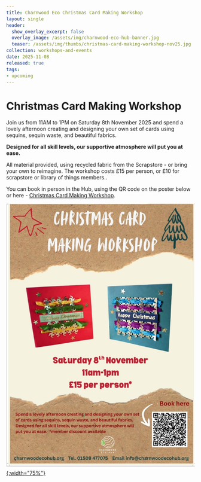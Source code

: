 ```yaml
---
title: Charnwood Eco Christmas Card Making Workshop
layout: single
header:
  show_overlay_excerpt: false
  overlay_image: /assets/img/charnwood-eco-hub-banner.jpg
  teaser: /assets/img/thumbs/christmas-card-making-workshop-nov25.jpg
collection: workshops-and-events
date: 2025-11-08
released: true
tags:
- upcoming
---
```

# Christmas Card Making Workshop
 
Join us from 11AM to 1PM on Saturday 8th November 2025 and spend a lovely afternoon creating and designing your own set of cards using sequins, sequin waste, and beautiful fabrics.

**Designed for all skill levels, our supportive atmosphere will put you at ease.**

All material provided, using recycled fabric from the Scrapstore - or bring your own to reimagine. The workshop costs £15 per person, or £10 for scrapstore or library of things members..

You can book in person in the Hub, using the QR code on the poster below or here - [Christmas Card Making Workshop](https://www.eventbookings.com/b/event/christmas-card-making-workshop).

[![Christmas Card Making Workshop](/assets/img/christmas-card-making-workshop-nov25.jpg){:width="75%"}](https://www.eventbookings.com/b/event/christmas-card-making-workshop)

